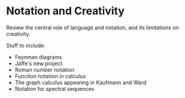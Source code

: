 # Notation and Creativity

Review the central role of language and notation, and its limitations on creativity.

Stuff to include:
- Feynman diagrams
- Jaffe's new project
- Roman number notation
- Function notation in calculus
- The graph calculus appearing in Kaufmann and Ward
- Notation for spectral sequences
